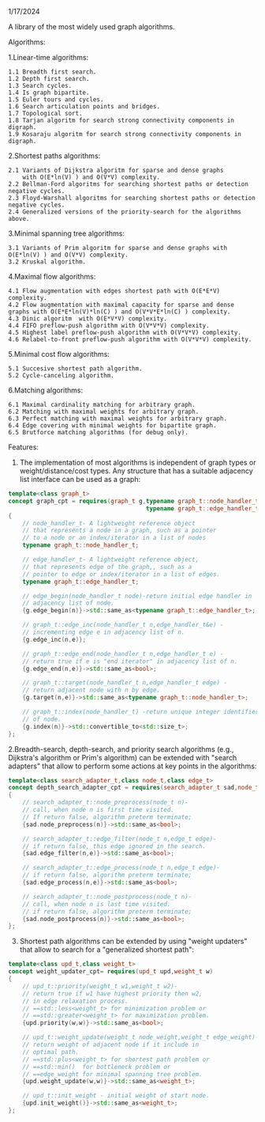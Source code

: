 1/17/2024

A library of the most widely used graph algorithms.

Algorithms: 

1.Linear-time algorithms:

    1.1 Breadth first search.    
    1.2 Depth first search.
    1.3 Search cycles.
    1.4 Is graph bipartite.
    1.5 Euler tours and cycles.
    1.6 Search articulation points and bridges.
    1.7 Topological sort.
    1.8 Tarjan algoritm for search strong connectivity components in digraph.
    1.9 Kosaraju algoritm for search strong connectivity components in digraph.	
	
2.Shortest paths algorithms:

    2.1 Variants of Dijkstra algoritm for sparse and dense graphs 
    	with O(E*ln(V) ) and O(V*V) complexity.
    2.2 Bellman-Ford algoritms for searching shortest paths or detection negative cycles.
    2.3 Floyd-Warshall algoritms for searching shortest paths or detection negative cycles.
    2.4 Generalized versions of the priority-search for the algorithms above. 

3.Minimal spanning tree algorithms:

    3.1 Variants of Prim algoritm for sparse and dense graphs with O(E*ln(V) ) and O(V*V) complexity.
    3.2 Kruskal algorithm.
    
4.Maximal flow algorithms:

	4.1 Flow augmentation with edges shortest path with O(E*E*V) complexity.  
	4.2 Flow augmentation with maximal capacity for sparse and dense graphs with O(E*E*ln(V)*ln(C) ) and O(V*V*E*ln(C) ) complexity.   
	4.3 Dinic algoritm  with O(E*V*V) complexity. 
	4.4 FIFO preflow-push algorithm with O(V*V*V) complexity.   
	4.5 Highest label preflow-push algorithm with O(V*V*V) complexity.  
	4.6 Relabel-to-front preflow-push algorithm with O(V*V*V) complexity.
   
5.Minimal cost flow algorithms:

	5.1 Succesive shortest path algorithm.
	5.2 Cycle-canceling algorithm.	   

6.Matching algorithms:

	6.1 Maximal cardinality matching for arbitrary graph.
	6.2 Matching with maximal weights for arbitrary graph.
	6.3 Perfect matching with maximal weights for arbitrary graph.
	6.4 Edge covering with minimal weights for bipartite graph.
	6.5 Brutforce matching algorithms (for debug only).

Features:

1. The implementation of most algorithms is independent of graph types or weight/distance/cost types.
Any structure that has a suitable adjacency list interface can be used as a graph:
```C++
template<class graph_t>
concept graph_cpt = requires(graph_t g,typename graph_t::node_handler_t n,
                                       typename graph_t::edge_handler_t e)
{
    // node_handler_t- A lightweight reference object 
    // that represents a node in a graph, such as a pointer 
    // to a node or an index/iterator in a list of nodes
    typename graph_t::node_handler_t;

    // edge_handler_t- A lightweight reference object,
    // that represents edge of the graph,, such as a
    // pointer to edge or index/iterator in a list of edges.
    typename graph_t::edge_handler_t;

    // edge_begin(node_handler_t node)-return initial edge handler in
    // adjacency list of node.
    {g.edge_begin(n)}->std::same_as<typename graph_t::edge_handler_t>;

    // graph_t::edge_inc(node_handler_t n,edge_handler_t&e) -
    // incrementing edge e in adjacency list of n.
    {g.edge_inc(n,e)};

    // graph_t::edge_end(node_handler_t n,edge_handler_t e) -
    // return true if e is "end iterator" in adjacency list of n.
    {g.edge_end(n,e)}->std::same_as<bool>;

    // graph_t::target(node_handler_t n,edge_handler_t edge) -
    // return adjacent node with n by edge.
    {g.target(n,e)}->std::same_as<typename graph_t::node_handler_t>;

    // graph_t::index(node_handler_t) -return unique integer identifier
    // of node.
    {g.index(n)}->std::convertible_to<std::size_t>;
};
```

2.Breadth-search, depth-search, and priority search algorithms (e.g., Dijkstra's algorithm or Prim's algorithm) can be extended with "search adapters" that allow to perform some actions at key points in the algorithms:
```C++
template<class search_adapter_t,class node_t,class edge_t>
concept depth_search_adapter_cpt = requires(search_adapter_t sad,node_t n,edge_t e)
{
    // search_adapter_t::node_preprocess(node_t n)-
    // call, when node n is first time visited.
    // If return false, algorithm preterm terminate;
    {sad.node_preprocess(n)}->std::same_as<bool>;

    // search_adapter_t::edge_filter(node_t n,edge_t edge)-
    // if return false, this edge ignored in the search.
    {sad.edge_filter(n,e)}->std::same_as<bool>;

    // search_adapter_t::edge_process(node_t n,edge_t edge)-
    // if return false, algorithm preterm terminate;
    {sad.edge_process(n,e)}->std::same_as<bool>;

    // search_adapter_t::node_postprocess(node_t n)-
    // call, when node n is last time visited.
    // if return false, algorithm preterm terminate;
    {sad.node_postprocess(n)}->std::same_as<bool>;
};
```
3. Shortest path algorithms can be extended by using "weight updaters" 
that allow to search for a "generalized shortest path":
```C++
template<class upd_t,class weight_t>
concept weight_updater_cpt= requires(upd_t upd,weight_t w)
{
    // upd_t::priority(weight_t w1,weight_t w2)-
    // return true if w1 have highest priority then w2,
    // in edge relaxation process.
    // ==std::less<weight_t> for minimization problem or
    // ==std::greater<weight_t> for maximization problem.
    {upd.priority(w,w)}->std::same_as<bool>;

    // upd_t::weight_update(weight_t node_weight,weight_t edge_weight)-
    // return weight of adjacent node if it include in
    // optimal path.
    // ==std::plus<weight_t> for shortest path problem or
    // ==std::min()  for bottleneck problem or
    // ==edge_weight for minimal spanning tree problem.
    {upd.weight_update(w,w)}->std::same_as<weight_t>;

    // upd_t::init_weight - initial weight of start node.
    {upd.init_weight()}->std::same_as<weight_t>;
};
```
